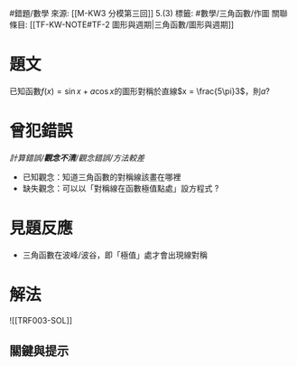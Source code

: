 #錯題/數學 
來源: [[M-KW3 分模第三回]] 5.(3)
標籤: #數學/三角函數/作圖 
關聯條目: [[TF-KW-NOTE#TF-2 圖形與週期|三角函數/圖形與週期]]
# 題文
已知函數$f(x) = \sin x + a\cos x$的圖形對稱於直線$x = \frac{5\pi}3$，則$a$?
# 曾犯錯誤
*計算錯誤/**觀念不清**/觀念錯誤/方法較差*
- 已知觀念：知道三角函數的對稱線該畫在哪裡
- 缺失觀念：可以以「對稱線在函數極值點處」設方程式
?
# 見題反應
- 三角函數在波峰/波谷，即「極值」處才會出現線對稱

# 解法
![[TRF003-SOL]]


## 關鍵與提示